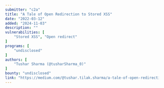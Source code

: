 ```yaml
---
submitter: "c2a"
title: "A Tale of Open Redirection to Stored XSS"
date: "2022-03-12"
added: "2024-11-03"
description: ""
vulnerabilities: [
    "Stored XSS", "Open redirect"
]
programs: [
    "undisclosed"
]
authors: [
    "Tushar Sharma (@tusharSharma_0)"
]
bounty: "undisclosed"
link: "https://medium.com/@tushar.tilak.sharma/a-tale-of-open-redirection-to-stored-xss-6ad426ae9d43"
---
```




